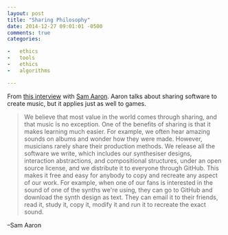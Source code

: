 ```yaml
---
layout: post
title: "Sharing Philosophy"
date: 2014-12-27 09:01:01 -0500
comments: true
categories:

-   ethics
-   tools
-   ethics
-   algorithms

---
```



From [this interview](http://www.imperica.com/en/in-conversation-with/meta-ex-the-music-of-code) with [Sam Aaron](https://twitter.com/samaaron).  Aaron talks about sharing software to create music, but it applies just as well to games.

> We believe that most value in the world comes through sharing, and that music is no exception. One of the benefits of sharing is that it makes learning much easier. For example, we often hear amazing sounds on albums and wonder how they were made. However, musicians rarely share their production methods. We release all the software we write, which includes our synthesiser designs, interaction abstractions, and compositional structures, under an open source license, and we distribute it to everyone through GitHub. This makes it free and easy for anybody to copy and recreate any aspect of our work. For example, when one of our fans is interested in the sound of one of the synths we're using, they can go to GitHub and download the synth design as text. They can email it to their friends, read it, study it, copy it, modify it and run it to recreate the exact sound.

&#x2013;Sam Aaron
